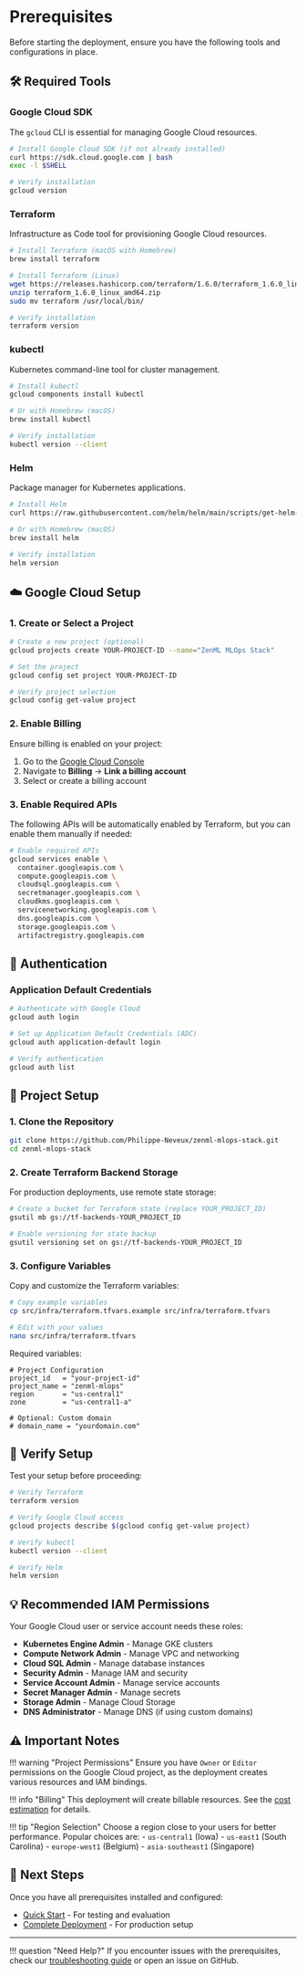 # Prerequisites

Before starting the deployment, ensure you have the following tools and configurations in place.

## 🛠️ Required Tools

### Google Cloud SDK
The `gcloud` CLI is essential for managing Google Cloud resources.

```bash
# Install Google Cloud SDK (if not already installed)
curl https://sdk.cloud.google.com | bash
exec -l $SHELL

# Verify installation
gcloud version
```

### Terraform
Infrastructure as Code tool for provisioning Google Cloud resources.

```bash
# Install Terraform (macOS with Homebrew)
brew install terraform

# Install Terraform (Linux)
wget https://releases.hashicorp.com/terraform/1.6.0/terraform_1.6.0_linux_amd64.zip
unzip terraform_1.6.0_linux_amd64.zip
sudo mv terraform /usr/local/bin/

# Verify installation
terraform version
```

### kubectl
Kubernetes command-line tool for cluster management.

```bash
# Install kubectl
gcloud components install kubectl

# Or with Homebrew (macOS)
brew install kubectl

# Verify installation
kubectl version --client
```

### Helm
Package manager for Kubernetes applications.

```bash
# Install Helm
curl https://raw.githubusercontent.com/helm/helm/main/scripts/get-helm-3 | bash

# Or with Homebrew (macOS)
brew install helm

# Verify installation
helm version
```

## ☁️ Google Cloud Setup

### 1. Create or Select a Project

```bash
# Create a new project (optional)
gcloud projects create YOUR-PROJECT-ID --name="ZenML MLOps Stack"

# Set the project
gcloud config set project YOUR-PROJECT-ID

# Verify project selection
gcloud config get-value project
```

### 2. Enable Billing

Ensure billing is enabled on your project:

1. Go to the [Google Cloud Console](https://console.cloud.google.com)
2. Navigate to **Billing** → **Link a billing account**
3. Select or create a billing account

### 3. Enable Required APIs

The following APIs will be automatically enabled by Terraform, but you can enable them manually if needed:

```bash
# Enable required APIs
gcloud services enable \
  container.googleapis.com \
  compute.googleapis.com \
  cloudsql.googleapis.com \
  secretmanager.googleapis.com \
  cloudkms.googleapis.com \
  servicenetworking.googleapis.com \
  dns.googleapis.com \
  storage.googleapis.com \
  artifactregistry.googleapis.com
```

## 🔐 Authentication

### Application Default Credentials

```bash
# Authenticate with Google Cloud
gcloud auth login

# Set up Application Default Credentials (ADC)
gcloud auth application-default login

# Verify authentication
gcloud auth list
```

## 📁 Project Setup

### 1. Clone the Repository

```bash
git clone https://github.com/Philippe-Neveux/zenml-mlops-stack.git
cd zenml-mlops-stack
```

### 2. Create Terraform Backend Storage

For production deployments, use remote state storage:

```bash
# Create a bucket for Terraform state (replace YOUR_PROJECT_ID)
gsutil mb gs://tf-backends-YOUR_PROJECT_ID

# Enable versioning for state backup
gsutil versioning set on gs://tf-backends-YOUR_PROJECT_ID
```

### 3. Configure Variables

Copy and customize the Terraform variables:

```bash
# Copy example variables
cp src/infra/terraform.tfvars.example src/infra/terraform.tfvars

# Edit with your values
nano src/infra/terraform.tfvars
```

Required variables:
```hcl
# Project Configuration
project_id   = "your-project-id"
project_name = "zenml-mlops"
region       = "us-central1"
zone         = "us-central1-a"

# Optional: Custom domain
# domain_name = "yourdomain.com"
```

## 🧪 Verify Setup

Test your setup before proceeding:

```bash
# Verify Terraform
terraform version

# Verify Google Cloud access
gcloud projects describe $(gcloud config get-value project)

# Verify kubectl
kubectl version --client

# Verify Helm
helm version
```

## 💡 Recommended IAM Permissions

Your Google Cloud user or service account needs these roles:

- **Kubernetes Engine Admin** - Manage GKE clusters
- **Compute Network Admin** - Manage VPC and networking
- **Cloud SQL Admin** - Manage database instances
- **Security Admin** - Manage IAM and security
- **Service Account Admin** - Manage service accounts
- **Secret Manager Admin** - Manage secrets
- **Storage Admin** - Manage Cloud Storage
- **DNS Administrator** - Manage DNS (if using custom domains)

## ⚠️ Important Notes

!!! warning "Project Permissions"
    Ensure you have `Owner` or `Editor` permissions on the Google Cloud project, as the deployment creates various resources and IAM bindings.

!!! info "Billing"
    This deployment will create billable resources. See the [cost estimation](../reference/cost.md) for details.

!!! tip "Region Selection"
    Choose a region close to your users for better performance. Popular choices are:
    - `us-central1` (Iowa)
    - `us-east1` (South Carolina)
    - `europe-west1` (Belgium)
    - `asia-southeast1` (Singapore)

## 🎉 Next Steps

Once you have all prerequisites installed and configured:

- [Quick Start](quick-start.md) - For testing and evaluation
- [Complete Deployment](deployment.md) - For production setup

---

!!! question "Need Help?"
    If you encounter issues with the prerequisites, check our [troubleshooting guide](../troubleshooting/common-issues.md) or open an issue on GitHub.
